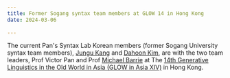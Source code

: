 ```yaml
---
title: Former Sogang syntax team members at GLOW 14 in Hong Kong
date: 2024-03-06
  
---
```

The current Pan's Syntax Lab Korean members (former Sogang University syntax team members), [Jungu Kang](https://www.jungukang.win) and [Dahoon Kim](https://sites.google.com/view/downykim/home), are with the two team leaders, Prof Victor Pan and Prof [Michael Barrie](http://mikebarrie.com) 
at The [14th Generative Linguistics in the Old World in Asia (GLOW in Asia XIV)](https://ling.cuhk.edu.hk/glowxiv/) in Hong Kong. 

